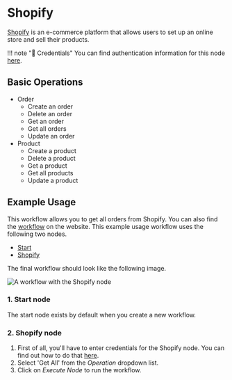 # Shopify

[Shopify](https://www.shopify.com/) is an e-commerce platform that allows users to set up an online store and sell their products.

!!! note "🔑 Credentials"
    You can find authentication information for this node [here](/workflow/integrations/credentials/shopify/).


## Basic Operations

* Order
    * Create an order
    * Delete an order
    * Get an order
    * Get all orders
    * Update an order
* Product
    * Create a product
    * Delete a product
    * Get a product
    * Get all products
    * Update a product

## Example Usage

This workflow allows you to get all orders from Shopify. You can also find the [workflow](https://n8n.io/workflows/548) on the website. This example usage workflow uses the following two nodes.

- [Start](/workflow/integrations/core-nodes/n8n-nodes-base.start/)
- [Shopify]()

The final workflow should look like the following image.

![A workflow with the Shopify node](/_images/integrations/nodes/shopify/workflow.png)

### 1. Start node

The start node exists by default when you create a new workflow.

### 2. Shopify node

1. First of all, you'll have to enter credentials for the Shopify node. You can find out how to do that [here](/workflow/integrations/credentials/shopify/).
2. Select 'Get All' from the *Operation* dropdown list.
3. Click on *Execute Node* to run the workflow.
